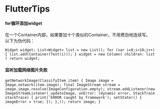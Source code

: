 # FlutterTips
#### for循环添加widget
在一个Container内部，如果要加十个类似的Container，不用费劲地连续写。    
以下为伪代码：    

``Widget widget;
List<Widget> list = new List();
for (var i=0;i<10;i++) {
  list.add(Container(Text(i)));
}
widget = new Column(
  children: list
)
return widget;
``
#### 监听加载网络图片失败
``getNetworkImage(ClassifyItem item) {
  Image image = Image.network(item.image);
  final ImageStream stream = image.image.resolve(ImageConfiguration.empty);
  stream.addListener(new ImageStreamListener(_updateImage, onError: (dynamic error, StackTrace stackTrace) {
    print('ERROR caught by framework');
    setState(() {
      imageError = true;
    });
  },));
  return image;
}
``
